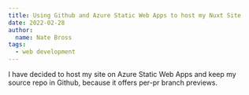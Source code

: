 ```yaml
---
title: Using Github and Azure Static Web Apps to host my Nuxt Site
date: 2022-02-28
author: 
  name: Nate Bross
tags: 
  - web development
---
```


I have decided to host my site on Azure Static Web Apps and keep my source repo in Github, because it offers per-pr branch previews.
